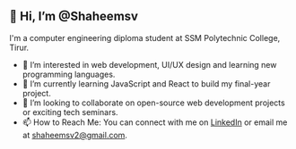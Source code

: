 ## 👋 Hi, I’m @Shaheemsv
I'm a computer engineering diploma student at SSM Polytechnic College, Tirur.

- 👀 I’m interested in web development, UI/UX design and learning new programming languages.
- 🌱 I’m currently learning JavaScript and React to build my final-year project.
- 💞️ I’m looking to collaborate on open-source web development projects or exciting tech seminars.
- 📫 How to Reach Me: You can connect with me on [LinkedIn](https://linkedin.com/in/shaheem-sv) or email me at [shaheemsv2@gmail.com](mailto:shaheemsv2@gmail.com).
